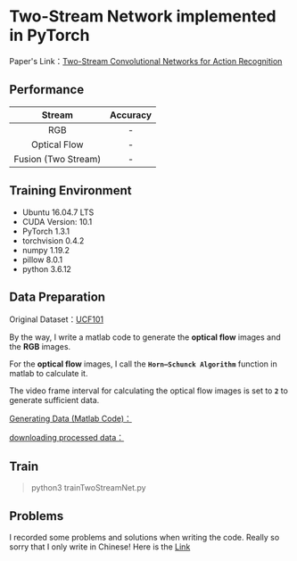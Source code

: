 # Two-Stream Network implemented in PyTorch
Paper's Link：[Two-Stream Convolutional Networks for Action Recognition](https://arxiv.org/pdf/1604.06573.pdf)



## Performance
Stream     | Accuracy
:-----------:|:-----------:
RGB  | -
Optical Flow  | -
Fusion (Two Stream)  | -



## Training Environment
+ Ubuntu 16.04.7 LTS
+ CUDA Version: 10.1
+ PyTorch 1.3.1
+ torchvision 0.4.2
+ numpy 1.19.2
+ pillow 8.0.1
+ python 3.6.12



## Data Preparation
Original Dataset：[UCF101](https://www.crcv.ucf.edu/data/UCF101.php)

By the way, I write a matlab code to generate the **optical flow** images and the **RGB** images.

For the **optical flow** images, I call the **`Horn–Schunck Algorithm`** function in matlab to calculate it. 

The video frame interval for calculating the optical flow images is set to **`2`** to generate sufficient data.

[Generating Data (Matlab Code)：]()

[downloading processed data：]()



## Train
> python3 trainTwoStreamNet.py



## Problems
I recorded some problems and solutions when writing the code. Really so sorry that I only write in Chinese! 
Here is the [Link](https://blog.csdn.net/qq_36627158/article/details/110765411)
